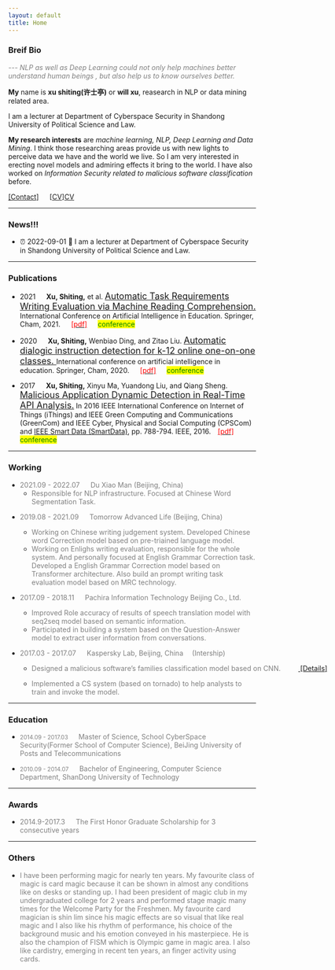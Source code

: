 ```yaml
---
layout: default
title: Home
---
```

### Breif Bio

<span style="color:grey"><i> --- NLP  as well as Deep Learning could not only help machines better understand human beings , but also help us to know ourselves better.</i></span>



**My** name is **xu shiting(许士亭)** or **will xu**, reasearch in NLP or data mining related area.

 I am a lecturer at Department of Cyberspace Security in Shandong University of Political Science and Law.

**My research interests** are *machine learning, NLP, Deep Learning and Data Mining*. I think those researching areas provide us with new lights to perceive data we have and the world we live. So I am very interested in erecting novel models and admiring effects it bring to the world. I have also worked on *Information Security related to malicious software classification* before.

[[Contact]][mail] &emsp; [[CV]][CV] 

***
### News!!!

- ⏰ 2022-09-01  🕍 I am a lecturer at Department of Cyberspace Security in Shandong University of Political Science and Law.  






***

### Publications

- 2021 &emsp; **Xu, Shiting,** et al. [<font size="4"> Automatic Task Requirements Writing Evaluation via Machine Reading Comprehension. </font>][paper202101] International Conference on Artificial Intelligence in Education. Springer, Cham, 2021. &emsp; [<font style="color:red">[pdf]</font>][paper202101pdf] &emsp; <mark><font style="color:green" >conference</font ></mark>

- 2020 &emsp; **Xu, Shiting,** Wenbiao Ding, and Zitao Liu. [<font size="4"> Automatic dialogic instruction detection for k-12 online one-on-one classes. </font>][paper202001] International conference on artificial intelligence in education. Springer, Cham, 2020. &emsp; [<font style="color:red">[pdf]</font>][paper202001pdf] &emsp; <mark><font style="color:green" >conference</font ></mark>

- 2017 &emsp; **Xu, Shiting,** Xinyu Ma, Yuandong Liu, and Qiang Sheng. [<font size="4"> Malicious Application Dynamic Detection in Real-Time API Analysis.</font>][paper1] In 2016 IEEE International Conference on Internet of Things (iThings) and IEEE Green Computing and Communications (GreenCom) and IEEE Cyber, Physical and Social Computing (CPSCom) and [IEEE Smart Data (SmartData)][smartData], pp. 788-794. IEEE, 2016.&emsp;[<font style="color:red">[pdf]</font>][paper1 pdf] &emsp; <mark><font style="color:green" >conference</font ></mark>




***

### Working 

- <font style="color:grey">2021.09 - 2022.07 &emsp; Du Xiao Man (Beijing, China) </font>
    - <font style="color:grey">Responsible for NLP infrastructure. Focused at Chinese Word Segmentation Task.</font>
<p/>

- <font style="color:grey">2019.08 - 2021.09 &emsp; Tomorrow Advanced Life (Beijing, China) </font>

    - <font style="color:grey">Working on Chinese writing judgement system. Developed Chinese word Correction model based on pre-triained language model.</font>
    - <font style="color:grey">Working on Enlighs writing evaluation, responsible for the whole system. And personally focused at English Grammar Correction task. Developed a English Grammar Correction model based on Transformer architecture. Also build an prompt writing task evaluation model based on MRC technology.</font>

<p/>

- <font style="color:grey">2017.09 - 2018.11 &emsp; Pachira Information Technology Beijing Co., Ltd.</font>

    - <font style="color:grey">Improved Role accuracy of results of speech translation model with seq2seq model based on semantic information.</font>
    - <font style="color:grey">Participated in building a system based on the Question-Answer model to extract user information from conversations.</font>

<p/>

- <font style="color:grey">2017.03 - 2017.07   &emsp; Kaspersky Lab, Beijing, China &emsp;(Intership)</font>

    - <nobr><font style="color:grey"> Designed a malicious software’s families classification model based on CNN. &emsp;</font> &emsp;<a href="/2019/05/19/research-summary.html"> [Details]</a></nobr>

    - <font style="color:grey">Implemented a CS system (based on tornado) to help analysts to train and invoke the model.   </font>  


***

### Education

- <font style="color:grey"><small>2014.09 - 2017.03 </small> &emsp; Master of Science, School CyberSpace Security(Former School of Computer Science), BeiJing University of Posts and Telecommunications</font>

- <font style="color:grey"><small>2010.09 - 2014.07</small> &emsp; Bachelor of Engineering, Computer Science Department, ShanDong University of Technology</font>

***

### Awards

- <font style="color:grey">2014.9-2017.3 &emsp; The First Honor Graduate Scholarship for 3 consecutive years</font>

***


### Others

- <font style="color:grey"> I have been performing magic for nearly ten years. My favourite class of magic is card magic because it can be shown in almost any conditions like on desks or standing up. I had been president of magic club in my undergraduated college for 2 years and performed stage magic many times for the Welcome Party for the Freshmen. My favourite card magician is shin lim since his magic effects are so visual that like real magic and I also like his rhythm of performance, his choice of the background music and his emotion conveyed in his masterpiece. He is also the champion of FISM which is Olympic game in magic area. I also like cardistry, emerging in recent ten years, an finger activity using cards.</font>



[CV]: ../../../assets/pdf/willXu_cv.pdf
[paper202101]:https://link.springer.com/chapter/10.1007/978-3-030-78292-4_36
[paper202101pdf]:../../../assets/pdf/paper/202101.pdf
[paper202001]:https://link.springer.com/chapter/10.1007/978-3-030-52240-7_62
[paper202001pdf]:../../../assets/pdf/paper/202001.pdf
[paper1]:http://ieeexplore.ieee.org/document/7917194/
[smartData]:http://umc.uestc.edu.cn/conference/cybermatics2016/SmartData2016/index.php
[paper1 pdf]:../../../assets/pdf/paper/5880a788.pdf
[mail]:mailto:xvshiting@live.com "xvshiting@live.com"